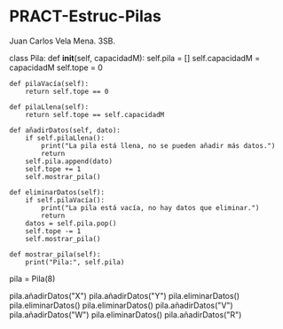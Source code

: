 # PRACT-Estruc-Pilas
Juan Carlos Vela Mena. 3SB.

class Pila:
    def __init__(self, capacidadM):
        self.pila = []
        self.capacidadM = capacidadM
        self.tope = 0

    def pilaVacía(self):
        return self.tope == 0

    def pilaLlena(self):
        return self.tope == self.capacidadM

    def añadirDatos(self, dato):
        if self.pilaLlena():
            print("La pila está llena, no se pueden añadir más datos.")
            return
        self.pila.append(dato)
        self.tope += 1
        self.mostrar_pila()

    def eliminarDatos(self):
        if self.pilaVacía():
            print("La pila está vacía, no hay datos que eliminar.")
            return
        datos = self.pila.pop()
        self.tope -= 1
        self.mostrar_pila()

    def mostrar_pila(self):
        print("Pila:", self.pila)

pila = Pila(8)

pila.añadirDatos("X")
pila.añadirDatos("Y")
pila.eliminarDatos()
pila.eliminarDatos()
pila.eliminarDatos()
pila.añadirDatos("V")
pila.añadirDatos("W")
pila.eliminarDatos()
pila.añadirDatos("R")
